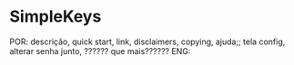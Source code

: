 # SimpleKeys
POR: descrição, quick start, link, disclaimers, copying, ajuda;; tela config, alterar senha junto, ?????? que mais??????
ENG: